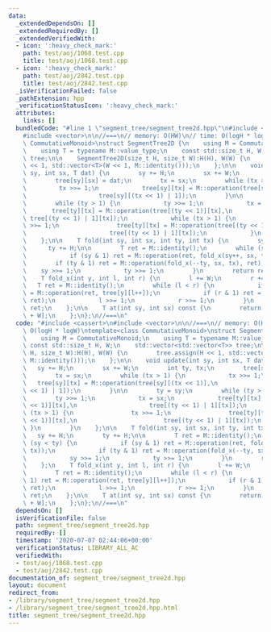 ```yaml
---
data:
  _extendedDependsOn: []
  _extendedRequiredBy: []
  _extendedVerifiedWith:
  - icon: ':heavy_check_mark:'
    path: test/aoj/1068.test.cpp
    title: test/aoj/1068.test.cpp
  - icon: ':heavy_check_mark:'
    path: test/aoj/2842.test.cpp
    title: test/aoj/2842.test.cpp
  _isVerificationFailed: false
  _pathExtension: hpp
  _verificationStatusIcon: ':heavy_check_mark:'
  attributes:
    links: []
  bundledCode: "#line 1 \"segment_tree/segment_tree2d.hpp\"\n#include <cassert>\n\
    #include <vector>\n\n//===\n// memory: O(HW)\n// time: O(logH * logW)\ntemplate<class\
    \ CommutativeMonoid>\nstruct SegmentTree2D {\n    using M = CommutativeMonoid;\n\
    \    using T = typename M::value_type;\n    const std::size_t H, W;\n    std::vector<std::vector<T>>\
    \ tree;\n\n    SegmentTree2D(size_t H, size_t W):H(H), W(W) {\n        tree.assign(H\
    \ << 1, std::vector<T>(W << 1, M::identity()));\n    };\n\n    void update(int\
    \ sy, int sx, T dat) {\n        sy += H;\n        sx += W;\n        int ty, tx;\n\
    \        tree[sy][sx] = dat;\n        tx = sx;\n        while (tx > 1) {\n   \
    \         tx >>= 1;\n            tree[sy][tx] = M::operation(tree[sy][(tx << 1)],\n\
    \                    tree[sy][(tx << 1) | 1]);\n        }\n\n        ty = sy;\n\
    \        while (ty > 1) {\n            ty >>= 1;\n            tx = sx;\n     \
    \       tree[ty][tx] = M::operation(tree[(ty << 1)][tx],\n                   \
    \ tree[(ty << 1) | 1][tx]);\n            while (tx > 1) {\n                tx\
    \ >>= 1;\n                tree[ty][tx] = M::operation(tree[(ty << 1)][tx],\n \
    \                       tree[(ty << 1) | 1][tx]);\n            }\n        }\n\
    \    };\n\n    T fold(int sy, int sx, int ty, int tx) {\n        sy += H;\n  \
    \      ty += H;\n\n        T ret = M::identity();\n        while (sy < ty) {\n\
    \            if (sy & 1) ret = M::operation(ret, fold_x(sy++, sx, tx));\n    \
    \        if (ty & 1) ret = M::operation(fold_x(--ty, sx, tx), ret);\n        \
    \    sy >>= 1;\n            ty >>= 1;\n        }\n        return ret;\n    };\n\
    \    T fold_x(int y, int l, int r) {\n        l += W;\n        r += W;\n     \
    \   T ret = M::identity();\n        while (l < r) {\n            if (l & 1) ret\
    \ = M::operation(ret, tree[y][l++]);\n            if (r & 1) ret = M::operation(tree[y][--r],\
    \ ret);\n            l >>= 1;\n            r >>= 1;\n        }\n        return\
    \ ret;\n    };\n\n    T at(int sy, int sx) const {\n        return tree[sy + H][sx\
    \ + W];\n    };\n};\n//===\n"
  code: "#include <cassert>\n#include <vector>\n\n//===\n// memory: O(HW)\n// time:\
    \ O(logH * logW)\ntemplate<class CommutativeMonoid>\nstruct SegmentTree2D {\n\
    \    using M = CommutativeMonoid;\n    using T = typename M::value_type;\n   \
    \ const std::size_t H, W;\n    std::vector<std::vector<T>> tree;\n\n    SegmentTree2D(size_t\
    \ H, size_t W):H(H), W(W) {\n        tree.assign(H << 1, std::vector<T>(W << 1,\
    \ M::identity()));\n    };\n\n    void update(int sy, int sx, T dat) {\n     \
    \   sy += H;\n        sx += W;\n        int ty, tx;\n        tree[sy][sx] = dat;\n\
    \        tx = sx;\n        while (tx > 1) {\n            tx >>= 1;\n         \
    \   tree[sy][tx] = M::operation(tree[sy][(tx << 1)],\n                    tree[sy][(tx\
    \ << 1) | 1]);\n        }\n\n        ty = sy;\n        while (ty > 1) {\n    \
    \        ty >>= 1;\n            tx = sx;\n            tree[ty][tx] = M::operation(tree[(ty\
    \ << 1)][tx],\n                    tree[(ty << 1) | 1][tx]);\n            while\
    \ (tx > 1) {\n                tx >>= 1;\n                tree[ty][tx] = M::operation(tree[(ty\
    \ << 1)][tx],\n                        tree[(ty << 1) | 1][tx]);\n           \
    \ }\n        }\n    };\n\n    T fold(int sy, int sx, int ty, int tx) {\n     \
    \   sy += H;\n        ty += H;\n\n        T ret = M::identity();\n        while\
    \ (sy < ty) {\n            if (sy & 1) ret = M::operation(ret, fold_x(sy++, sx,\
    \ tx));\n            if (ty & 1) ret = M::operation(fold_x(--ty, sx, tx), ret);\n\
    \            sy >>= 1;\n            ty >>= 1;\n        }\n        return ret;\n\
    \    };\n    T fold_x(int y, int l, int r) {\n        l += W;\n        r += W;\n\
    \        T ret = M::identity();\n        while (l < r) {\n            if (l &\
    \ 1) ret = M::operation(ret, tree[y][l++]);\n            if (r & 1) ret = M::operation(tree[y][--r],\
    \ ret);\n            l >>= 1;\n            r >>= 1;\n        }\n        return\
    \ ret;\n    };\n\n    T at(int sy, int sx) const {\n        return tree[sy + H][sx\
    \ + W];\n    };\n};\n//===\n"
  dependsOn: []
  isVerificationFile: false
  path: segment_tree/segment_tree2d.hpp
  requiredBy: []
  timestamp: '2020-07-07 02:44:06+00:00'
  verificationStatus: LIBRARY_ALL_AC
  verifiedWith:
  - test/aoj/1068.test.cpp
  - test/aoj/2842.test.cpp
documentation_of: segment_tree/segment_tree2d.hpp
layout: document
redirect_from:
- /library/segment_tree/segment_tree2d.hpp
- /library/segment_tree/segment_tree2d.hpp.html
title: segment_tree/segment_tree2d.hpp
---
```

